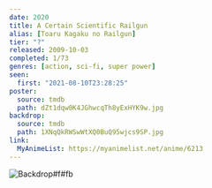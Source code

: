 ```yaml
---
date: 2020
title: A Certain Scientific Railgun
alias: [Toaru Kagaku no Railgun]
tier: "?"
released: 2009-10-03
completed: 1/73
genres: [action, sci-fi, super power]
seen:
  first: "2021-08-10T23:28:25"
poster:
  source: tmdb
  path: dZt1dqw0K4JGhwcqTh8yExHYK9w.jpg
backdrop:
  source: tmdb
  path: 1XNqQkRWSwWtXQ0BuQ95wjcs9SP.jpg
link:
  MyAnimeList: https://myanimelist.net/anime/6213
---
```


![Backdrop#f#fb](https://image.tmdb.org/t/p/w1280/cGgqLzBGUY0dxsE5i3W7SXBGRbe.jpg "Source: TMDB")

